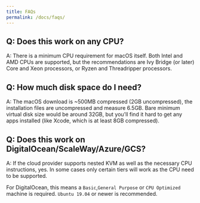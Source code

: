 ```yaml
---
title: FAQs
permalink: /docs/faqs/
--- 
```


## Q: Does this work on any CPU?
A: There is a minimum CPU requirement for macOS itself. Both Intel and AMD CPUs are supported, but the recommendations are Ivy Bridge (or later) Core and Xeon processors, or Ryzen and Threadripper processors.

## Q: How much disk space do I need?
A: The macOS download is ~500MB compressed (2GB uncompressed), the installation files are uncompressed and measure 6.5GB. Bare minimum virtual disk size would be around 32GB, but you'll find it hard to get any apps installed (like Xcode, which is at least 8GB compressed).

## Q: Does this work on DigitalOcean/ScaleWay/Azure/GCS?
A: If the cloud provider supports nested KVM as well as the necessary CPU instructions, yes.
   In some cases only certain tiers will work as the CPU need to be supported.
   
   For DigitalOcean, this means a `Basic`,`General Purpose` or `CPU Optimized` machine is required. `Ubuntu 19.04` or newer is recommended.

